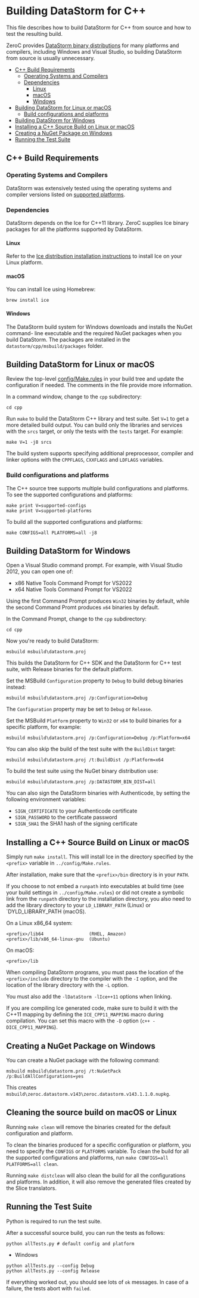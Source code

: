 # Building DataStorm for C++

This file describes how to build DataStorm for C++ from source and how to test
the resulting build.

ZeroC provides [DataStorm binary distributions][1] for many platforms and
compilers, including Windows and Visual Studio, so building DataStorm from
source is usually unnecessary.

* [C++ Build Requirements](#c-build-requirements)
  * [Operating Systems and Compilers](#operating-systems-and-compilers)
  * [Dependencies](#dependencies)
    * [Linux](#linux)
    * [macOS](#macos)
    * [Windows](#windows)
* [Building DataStorm for Linux or macOS](#building-datastorm-for-linux-or-macos)
  * [Build configurations and platforms](#build-configurations-and-platforms)
* [Building DataStorm for Windows](#building-datastorm-for-windows)
* [Installing a C++ Source Build on Linux or macOS](#installing-a-c-source-build-on-linux-or-macos)
* [Creating a NuGet Package on Windows](#creating-a-nuget-package-on-windows)
* [Running the Test Suite](#running-the-test-suite)

## C++ Build Requirements

### Operating Systems and Compilers

DataStorm was extensively tested using the operating systems and compiler
versions listed on [supported platforms][2].

### Dependencies

DataStorm depends on the Ice for C++11 library. ZeroC supplies Ice binary
packages for all the platforms supported by DataStorm.

#### Linux

Refer to the [Ice distribution installation instructions][3] to install Ice on
your Linux platform.

#### macOS

You can install Ice using Homebrew:
```
brew install ice
```

#### Windows

The DataStorm build system for Windows downloads and installs the NuGet command-
line executable and the required NuGet packages when you build DataStorm. The
packages are installed in the `datastorm/cpp/msbuild/packages` folder.

## Building DataStorm for Linux or macOS

Review the top-level [config/Make.rules](../config/Make.rules) in your build
tree and update the configuration if needed. The comments in the file provide
more information.

In a command window, change to the `cpp` subdirectory:
```
cd cpp
```
Run `make` to build the DataStorm C++ library and test suite. Set `V=1` to
get a more detailed build output. You can build only the libraries and services
with the `srcs` target, or only the tests with the `tests` target. For example:
```
make V=1 -j8 srcs
```

The build system supports specifying additional preprocessor, compiler and
linker options with the `CPPFLAGS`, `CXXFLAGS` and `LDFLAGS` variables.

### Build configurations and platforms

The C++ source tree supports multiple build configurations and platforms. To
see the supported configurations and platforms:
```
make print V=supported-configs
make print V=supported-platforms
```
To build all the supported configurations and platforms:
```
make CONFIGS=all PLATFORMS=all -j8
```

## Building DataStorm for Windows

Open a Visual Studio command prompt. For example, with Visual Studio 2012, you
can open one of:

- x86 Native Tools Command Prompt for VS2022
- x64 Native Tools Command Prompt for VS2022

Using the first Command Prompt produces `Win32` binaries by default, while
the second Command Promt produces `x64` binaries by default.

In the Command Prompt, change to the `cpp` subdirectory:
```
cd cpp
```

Now you're ready to build DataStorm:
```
msbuild msbuild\datastorm.proj
```

This builds the DataStorm for C++ SDK and the DataStorm for C++ test suite, with
Release binaries for the default platform.

Set the MSBuild `Configuration` property to `Debug` to build debug binaries
instead:
```
msbuild msbuild\datastorm.proj /p:Configuration=Debug
```

The `Configuration` property may be set to `Debug` or `Release`.

Set the MSBuild `Platform` property to `Win32` or `x64` to build binaries
for a specific platform, for example:
```
msbuild msbuild\datastorm.proj /p:Configuration=Debug /p:Platform=x64
```

You can also skip the build of the test suite with the `BuildDist` target:
```
msbuild msbuild\datastorm.proj /t:BuildDist /p:Platform=x64
```

To build the test suite using the NuGet binary distribution use:
```
msbuild msbuild\datastorm.proj /p:DATASTORM_BIN_DIST=all
```

You can also sign the DataStorm binaries with Authenticode, by setting the
following environment variables:

 - `SIGN_CERTIFICATE` to your Authenticode certificate
 - `SIGN_PASSWORD` to the certificate password
 - `SIGN_SHA1` the SHA1 hash of the signing certificate

## Installing a C++ Source Build on Linux or macOS

Simply run `make install`. This will install Ice in the directory specified by
the `<prefix>` variable in `../config/Make.rules`.

After installation, make sure that the `<prefix>/bin` directory is in your
`PATH`.

If you choose to not embed a `runpath` into executables at build time (see your
build settings in `../config/Make.rules`) or did not create a symbolic link from
the `runpath` directory to the installation directory, you also need to add the
library directory to your `LD_LIBRARY_PATH` (Linux) or `DYLD_LIBRARY_PATH (macOS).

On a Linux x86_64 system:
```
<prefix>/lib64                 (RHEL, Amazon)
<prefix>/lib/x86_64-linux-gnu  (Ubuntu)
```

On macOS:
```
<prefix>/lib
```

When compiling DataStorm programs, you must pass the location of the
`<prefix>/include` directory to the compiler with the `-I` option, and the
location of the library directory with the `-L` option.

You must also add the `-lDataStorm -lIce++11` options when linking.

If you are compiling Ice generated code, make sure to build it with the C++11
mapping by defining the `ICE_CPP11_MAPPING` macro during compilation. You can
set this macro with the `-D` option (`c++ -DICE_CPP11_MAPPING`).

## Creating a NuGet Package on Windows

You can create a NuGet package with the following command:
```
msbuild msbuild\datastorm.proj /t:NuGetPack /p:BuildAllConfigurations=yes
```

This creates `msbuild\zeroc.datastorm.v143\zeroc.datastorm.v143.1.1.0.nupkg`.

## Cleaning the source build on macOS or Linux

Running `make clean` will remove the binaries created for the default
configuration and platform.

To clean the binaries produced for a specific configuration or platform, you
need to specify the `CONFIGS` or `PLATFORMS` variable. To clean the build for
all the supported configurations and platforms, run `make CONFIGS=all
PLATFORMS=all clean`.

Running `make distclean` will also clean the build for all the configurations
and platforms. In addition, it will also remove the generated files created by
the Slice translators.

## Running the Test Suite

Python is required to run the test suite.

After a successful source build, you can run the tests as follows:
```
python allTests.py # default config and platform
```

* Windows
```
python allTests.py --config Debug
python allTests.py --config Release
```

If everything worked out, you should see lots of `ok` messages. In case of a
failure, the tests abort with `failed`.

[1]: https://zeroc.com/downloads/datastorm
[2]: https://doc.zeroc.com/datastorm/latest/release-notes/supported-platforms-for-datastorm-1.1.0
[3]: https://doc.zeroc.com/ice/3.7/release-notes/using-the-linux-binary-distributions#id-.UsingtheLinuxBinaryDistributionsv3.7-InstallingtheLinuxDistributions
